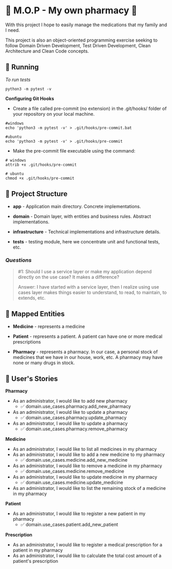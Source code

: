# :pill: M.O.P - My own pharmacy :pill:

With this project I hope to easily manage the medications that my family and I need.

This project is also an object-oriented programming exercise seeking to follow Domain Driven Development, Test Driven
Development, Clean Architecture and Clean Code concepts.

## :pill: Running

*To run tests*

```
python3 -m pytest -v
```

**Configuring Git Hooks**

- Create a file called pre-commit (no extension) in the .git/hooks/ folder of your repository on your local machine.

```
#windows
echo 'python3 -m pytest -v' > .git/hooks/pre-commit.bat

#ubuntu
echo 'python3 -m pytest -v' > .git/hooks/pre-commit
```

- Make the pre-commit file executable using the command:

```
# windows
attrib +x .git/hooks/pre-commit

# ubuntu
chmod +x .git/hooks/pre-commit
```

## :pill: Project Structure

- **app** - Application main directory. Concrete implementations.

- **domain** - Domain layer, with entities and business rules. Abstract implementations.

- **infrastructure** - Technical implementations and infrastructure details.

- **tests** - testing module, here we concentrate unit and functional tests, etc.

### _Questions_

> #1: Should I use a service layer or make my
> application depend directly on the use case?
> It makes a difference?
>  
> Answer: I have started with a service layer, then I realize
> using use cases layer makes things easier to understand,
> to read, to maintain, to extends, etc.

## :pill: Mapped Entities

- **Medicine** - represents a medicine

- **Patient** - represents a patient. A patient can have one or more medical prescriptions

- **Pharmacy** - represents a pharmacy. In our case, a personal stock of medicines that we have in our house, work, etc.
  A pharmacy may have none or many drugs in stock.

## :pill: User's Stories

**Pharmacy**

- As an administrator, I would like to add new pharmacy
  - :white_check_mark: domain.use_cases.pharmacy.add_new_pharmacy
- As an administrator, I would like to update a pharmacy
  - :white_check_mark: domain.use_cases.pharmacy.update_pharmacy
- As an administrator, I would like to update a pharmacy
  - :white_check_mark: domain.use_cases.pharmacy.remove_pharmacy

**Medicine**

- As an administrator, I would like to list all medicines in my pharmacy
- As an administrator, I would like to add a new medicine to my pharmacy
  - :white_check_mark: domain.use_cases.medicine.add_new_medicine
- As an administrator, I would like to remove a medicine in my pharmacy
  - :white_check_mark: domain.use_cases.medicine.remove_medicine
- As an administrator, I would like to update medicine in my pharmacy
  - :white_check_mark: domain.use_cases.medicine.update_medicine
- As an administrator, I would like to list the remaining stock of a medicine in my pharmacy

**Patient**

- As an administrator, I would like to register a new patient in my pharmacy
  - :white_check_mark: domain.use_cases.patient.add_new_patient

**Prescription**

- As an administrator, I would like to register a medical prescription for a patient in my pharmacy
- As an administrator, I would like to calculate the total cost amount of a patient's prescription